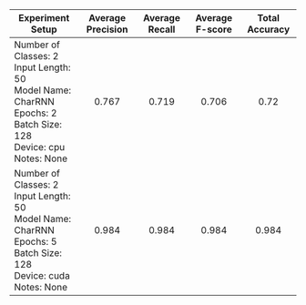 | Experiment Setup | Average Precision | Average Recall | Average F-score | Total Accuracy
| ------------- | ------------- | ------------- | ------------- | ------------- |
| Number of Classes: 2<br>Input Length: 50<br>Model Name: CharRNN<br>Epochs: 2<br>Batch Size: 128<br>Device: cpu<br>Notes: None | <center>0.767</center> | <center>0.719</center> | <center>0.706</center> | <center>0.72</center> |
| Number of Classes: 2<br>Input Length: 50<br>Model Name: CharRNN<br>Epochs: 5<br>Batch Size: 128<br>Device: cuda<br>Notes: None | <center>0.984</center> | <center>0.984</center> | <center>0.984</center> | <center>0.984</center> |